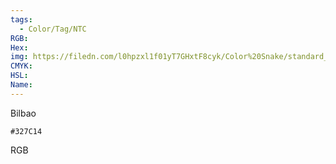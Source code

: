 ```yaml
---
tags:
  - Color/Tag/NTC
RGB:
Hex:
img: https://filedn.com/l0hpzxl1f01yT7GHxtF8cyk/Color%20Snake/standard_csv_to_svg//327C14.svg
CMYK:
HSL:
Name:
---
```

Bilbao
```palette
#327C14
```
RGB
